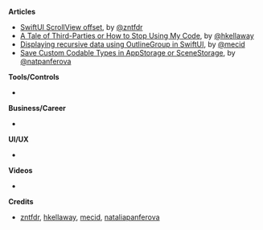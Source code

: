 
**Articles**

* [SwiftUI ScrollView offset](https://fivestars.blog/swiftui/scrollview-offset.html), by [@zntfdr](https://twitter.com/zntfdr)
* [A Tale of Third-Parties or How to Stop Using My Code](https://hkellaway.github.io/blog/2020/08/30/tale-of-third-parties), by [@hkellaway](https://hkellaway.github.io)
* [Displaying recursive data using OutlineGroup in SwiftUI](https://swiftwithmajid.com/2020/09/02/displaying-recursive-data-using-outlinegroup-in-swiftui/), by [@mecid](https://twitter.com/mecid)
* [Save Custom Codable Types in AppStorage or SceneStorage](https://lostmoa.com/blog/SaveCustomCodableTypesInAppStorageOrSceneStorage/), by [@natpanferova](https://twitter.com/natpanferova)

**Tools/Controls**

* 

**Business/Career**

* 

**UI/UX**

* 

**Videos**

* 

**Credits**

* [zntfdr](https://github.com/zntfdr), [hkellaway](https://github.com/hkellaway), [mecid](https://github.com/mecid), [nataliapanferova](https://github.com/nataliapanferova)
